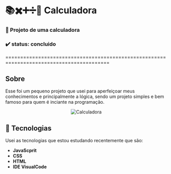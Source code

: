 # 📚✖️➕➗🔢 Calculadora
### 🧮 Projeto de uma calculadora 
### ✔️ status: concluido
=========================================================================================
## Sobre
Esse foi um pequeno projeto que usei para aperfeiçoar meus conhecimentos e principalmente a lógica, sendo um projeto simples e bem famoso para quem é inciante na programação.

<p align="center">
  <img src="https://github.com/RichGuilherme/Calculadora/blob/main/assets/ezgif.com-gif-maker%20(4).gif" alt="Calculadora">
</p>

## 🚀 Tecnologias 
Usei as tecnologias que estou estudando recentemente que são:
* **JavaScprit**
* **CSS**
* **HTML**
* **IDE VisualCode**
